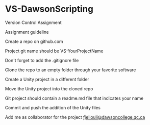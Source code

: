 # VS-DawsonScripting
Version Control Assignment

Assignment guideline

Create a repo on github.com

Project git name should be VS-YourProjectName

Don't forget to add the .gitignore file

Clone the repo to an empty folder through your favorite software

Create a Unity project in a different folder

Move the Unity project into the cloned repo

Git project should contain a readme.md file that indicates your name

Commit and push the addition of the Unity files

Add me as collaborator for the project fjellouli@dawsoncollege.qc.ca

